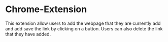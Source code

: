 # Chrome-Extension
This extension allow users to add the webpage that they are currently add and add save the link by clicking on a button. Users can also delete the link that they have added.

